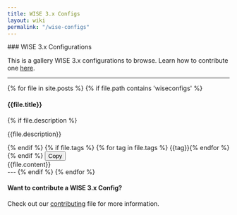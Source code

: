 ```yaml
---
title: WISE 3.x Configs
layout: wiki
permalink: "/wise-configs"
---
```


<div class="full-height-and-width-container with-footer p-3" markdown="1">
### WISE 3.x Configurations

This is a gallery WISE 3.x configurations to browse. Learn how to contribute one [here](https://github.com/arkime/arkimeweb/blob/main/CONTRIBUTING.md#wise-configs).

---

{% for file in site.posts %}
  {% if file.path contains 'wiseconfigs' %}
  <h4>{{file.title}}</h4>
  {% if file.description %}
  <p class="lead mb-1">{{file.description}}</p>
  {% endif %}
  {% if file.tags %}
  {% for tag in file.tags %}
  <span class="badge badge-secondary">{{tag}}</span>{% endfor %}
  {% endif %}
  <button class="btn btn-primary btn-copy-code"
    onclick="copyCode('{{file.title}}')">
    Copy
  </button>
  <div id="{{file.title}}">
  {{file.content}}
  </div>
  ---
  {% endif %}
{% endfor %}

#### Want to contribute a WISE 3.x Config?

Check out our [contributing](https://github.com/arkime/arkimeweb/blob/main/CONTRIBUTING.md#wise-configs) file for more information.

</div>
